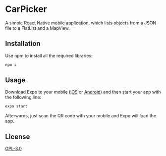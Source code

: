 # CarPicker

A simple React Native mobile application, which lists objects from a JSON file to a FlatList and a MapView.

## Installation

Use npm to install all the required libraries:

```bash
npm i
```

## Usage

Download Expo to your mobile ([iOS](https://apps.apple.com/app/apple-store/id982107779) or [Android](https://play.google.com/store/apps/details?id=host.exp.exponent&referrer=www)) and then start your app with the following line:

```javascript
expo start
```

Afterwards, just scan the QR code with your mobile and Expo will load the app.

## License
[GPL-3.0](https://www.gnu.org/licenses/gpl-3.0.en.html)
